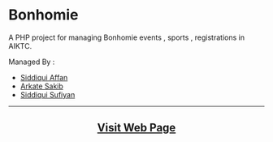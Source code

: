 # Bonhomie

A PHP project for managing Bonhomie events , sports , registrations in AIKTC.

Managed By :
* [Siddiqui Affan](https://github.com/AffanTheBest)
* [Arkate Sakib](https://github.com/WHITEDEVIL2601)
* [Siddiqui Sufiyan](https://github.com/Sufiyan571)

------------------------------

<center>
  <a href="https://bonhomie-aiktc.herokuapp.com/" align=center><h2>Visit Web Page</h2></a>
</center>
